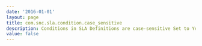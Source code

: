 ```yaml
---
date: '2016-01-01'
layout: page
title: com.snc.sla.condition.case_sensitive
description: Conditions in SLA Definitions are case-sensitive Set to Yes if you want the SLA engine to perform a case-sensitive match when checking an SLA Definition's conditions Set to No if you want the SLA engine to perform a case-insensitive match when checking an SLA Definition's conditions 
value: false
---
```

